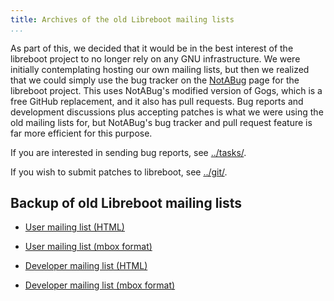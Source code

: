 ```yaml
---
title: Archives of the old Libreboot mailing lists
...
```


As part of this, we decided that it would be in the best interest of the
libreboot project to no longer rely on any GNU infrastructure. We were
initially contemplating hosting our own mailing lists, but then we
realized that we could simply use the bug tracker on the
[NotABug](https://notabug.org/vimuser/) page for the libreboot project.
This uses NotABug's modified version of Gogs, which is a free
GitHub replacement, and it also has pull requests. Bug
reports and development discussions plus accepting patches is what we
were using the old mailing lists for, but NotABug's bug tracker and
pull request feature is far more efficient for this purpose.

If you are interested in sending bug reports, see
[../tasks/](tasks.md).

If you wish to submit patches to libreboot, see [../git/](git.md).

Backup of old Libreboot mailing lists
-------------------------------------

-   [User mailing list
    (HTML)](old/libreboot/html/lists.gnu.org/archive/html/libreboot)

-   [User mailing list (mbox
    format)](old/libreboot/mbox/lists.gnu.org/libreboot/)
-   [Developer mailing list
    (HTML)](old/libreboot-dev/html/lists.gnu.org/archive/html/libreboot-dev/)
-   [Developer mailing list (mbox
    format)](old/libreboot-dev/mbox/lists.gnu.org/libreboot-dev/)

